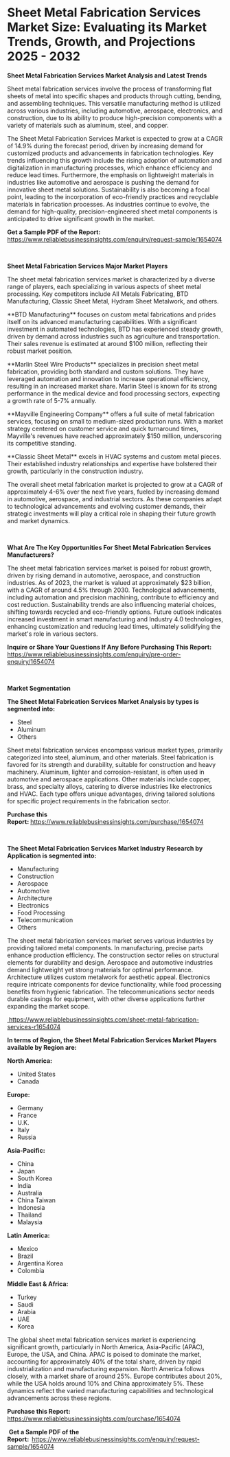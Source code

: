 <p><h1>Sheet Metal Fabrication Services Market Size: Evaluating its Market Trends, Growth, and Projections 2025 - 2032</h1></p><p><strong>Sheet Metal Fabrication Services Market Analysis and Latest Trends</strong></p>
<p><p>Sheet metal fabrication services involve the process of transforming flat sheets of metal into specific shapes and products through cutting, bending, and assembling techniques. This versatile manufacturing method is utilized across various industries, including automotive, aerospace, electronics, and construction, due to its ability to produce high-precision components with a variety of materials such as aluminum, steel, and copper.</p><p>The Sheet Metal Fabrication Services Market is expected to grow at a CAGR of 14.9% during the forecast period, driven by increasing demand for customized products and advancements in fabrication technologies. Key trends influencing this growth include the rising adoption of automation and digitalization in manufacturing processes, which enhance efficiency and reduce lead times. Furthermore, the emphasis on lightweight materials in industries like automotive and aerospace is pushing the demand for innovative sheet metal solutions. Sustainability is also becoming a focal point, leading to the incorporation of eco-friendly practices and recyclable materials in fabrication processes. As industries continue to evolve, the demand for high-quality, precision-engineered sheet metal components is anticipated to drive significant growth in the market.</p></p>
<p><strong>Get a Sample PDF of the Report:&nbsp;</strong> <a href="https://www.reliablebusinessinsights.com/enquiry/request-sample/1654074?utm_campaign=2804&utm_medium=2&utm_source=Github&utm_content=ia&utm_term=16042025&utm_id=sheet-metal-fabrication-services">https://www.reliablebusinessinsights.com/enquiry/request-sample/1654074</a></p>
<p>&nbsp;</p>
<p><strong>Sheet Metal Fabrication Services Major Market Players</strong></p>
<p><p>The sheet metal fabrication services market is characterized by a diverse range of players, each specializing in various aspects of sheet metal processing. Key competitors include All Metals Fabricating, BTD Manufacturing, Classic Sheet Metal, Hydram Sheet Metalwork, and others.</p><p>**BTD Manufacturing** focuses on custom metal fabrications and prides itself on its advanced manufacturing capabilities. With a significant investment in automated technologies, BTD has experienced steady growth, driven by demand across industries such as agriculture and transportation. Their sales revenue is estimated at around $100 million, reflecting their robust market position.</p><p>**Marlin Steel Wire Products** specializes in precision sheet metal fabrication, providing both standard and custom solutions. They have leveraged automation and innovation to increase operational efficiency, resulting in an increased market share. Marlin Steel is known for its strong performance in the medical device and food processing sectors, expecting a growth rate of 5-7% annually.</p><p>**Mayville Engineering Company** offers a full suite of metal fabrication services, focusing on small to medium-sized production runs. With a market strategy centered on customer service and quick turnaround times, Mayville's revenues have reached approximately $150 million, underscoring its competitive standing.</p><p>**Classic Sheet Metal** excels in HVAC systems and custom metal pieces. Their established industry relationships and expertise have bolstered their growth, particularly in the construction industry. </p><p>The overall sheet metal fabrication market is projected to grow at a CAGR of approximately 4-6% over the next five years, fueled by increasing demand in automotive, aerospace, and industrial sectors. As these companies adapt to technological advancements and evolving customer demands, their strategic investments will play a critical role in shaping their future growth and market dynamics.</p></p>
<p>&nbsp;</p>
<p><strong>What Are The Key Opportunities For Sheet Metal Fabrication Services Manufacturers?</strong></p>
<p><p>The sheet metal fabrication services market is poised for robust growth, driven by rising demand in automotive, aerospace, and construction industries. As of 2023, the market is valued at approximately $23 billion, with a CAGR of around 4.5% through 2030. Technological advancements, including automation and precision machining, contribute to efficiency and cost reduction. Sustainability trends are also influencing material choices, shifting towards recycled and eco-friendly options. Future outlook indicates increased investment in smart manufacturing and Industry 4.0 technologies, enhancing customization and reducing lead times, ultimately solidifying the market's role in various sectors.</p></p>
<p><strong>Inquire or Share Your Questions If Any Before Purchasing This Report:</strong> <a href="https://www.reliablebusinessinsights.com/enquiry/pre-order-enquiry/1654074?utm_campaign=2804&utm_medium=2&utm_source=Github&utm_content=ia&utm_term=16042025&utm_id=sheet-metal-fabrication-services">https://www.reliablebusinessinsights.com/enquiry/pre-order-enquiry/1654074</a></p>
<p>&nbsp;</p>
<p><strong>Market Segmentation</strong></p>
<p><strong>The Sheet Metal Fabrication Services Market Analysis by types is segmented into:</strong></p>
<p><ul><li>Steel</li><li>Aluminum</li><li>Others</li></ul></p>
<p><p>Sheet metal fabrication services encompass various market types, primarily categorized into steel, aluminum, and other materials. Steel fabrication is favored for its strength and durability, suitable for construction and heavy machinery. Aluminum, lighter and corrosion-resistant, is often used in automotive and aerospace applications. Other materials include copper, brass, and specialty alloys, catering to diverse industries like electronics and HVAC. Each type offers unique advantages, driving tailored solutions for specific project requirements in the fabrication sector.</p></p>
<p><strong>Purchase this Report:&nbsp;</strong><a href="https://www.reliablebusinessinsights.com/purchase/1654074?utm_campaign=2804&utm_medium=2&utm_source=Github&utm_content=ia&utm_term=16042025&utm_id=sheet-metal-fabrication-services">https://www.reliablebusinessinsights.com/purchase/1654074</a></p>
<p>&nbsp;</p>
<p><strong>The Sheet Metal Fabrication Services Market Industry Research by Application is segmented into:</strong></p>
<p><ul><li>Manufacturing</li><li>Construction</li><li>Aerospace</li><li>Automotive</li><li>Architecture</li><li>Electronics</li><li>Food Processing</li><li>Telecommunication</li><li>Others</li></ul></p>
<p><p>The sheet metal fabrication services market serves various industries by providing tailored metal components. In manufacturing, precise parts enhance production efficiency. The construction sector relies on structural elements for durability and design. Aerospace and automotive industries demand lightweight yet strong materials for optimal performance. Architecture utilizes custom metalwork for aesthetic appeal. Electronics require intricate components for device functionality, while food processing benefits from hygienic fabrication. The telecommunications sector needs durable casings for equipment, with other diverse applications further expanding the market scope.</p></p>
<p><a href="https://www.reliablebusinessinsights.com/sheet-metal-fabrication-services-r1654074?utm_campaign=2804&utm_medium=2&utm_source=Github&utm_content=ia&utm_term=16042025&utm_id=sheet-metal-fabrication-services">&nbsp;https://www.reliablebusinessinsights.com/sheet-metal-fabrication-services-r1654074</a></p>
<p><strong>In terms of Region, the Sheet Metal Fabrication Services Market Players available by Region are:</strong></p>
<p>
    <p> <strong> North America: </strong>
        <ul>
            <li>United States</li>
            <li>Canada</li>
        </ul>
        </p> 
    <p> <strong> Europe: </strong>
        <ul>
            <li>Germany</li>
            <li>France</li>
            <li>U.K.</li>
            <li>Italy</li>
            <li>Russia</li>
        </ul>
        </p> 
    <p> <strong> Asia-Pacific: </strong>
        <ul>
            <li>China</li>
            <li>Japan</li>
            <li>South Korea</li>
            <li>India</li>
            <li>Australia</li>
            <li>China Taiwan</li>
            <li>Indonesia</li>
            <li>Thailand</li>
            <li>Malaysia</li>
        </ul>
        </p> 
    <p> <strong> Latin America: </strong>
        <ul>
            <li>Mexico</li>
            <li>Brazil</li>
            <li>Argentina Korea</li>
            <li>Colombia</li>
        </ul>
        </p> 
    <p> <strong> Middle East & Africa: </strong>
        <ul>
            <li>Turkey</li>
            <li>Saudi</li>
            <li>Arabia</li>
            <li>UAE</li>
            <li>Korea</li>
        </ul>
    </p>
    </p>
<p><p>The global sheet metal fabrication services market is experiencing significant growth, particularly in North America, Asia-Pacific (APAC), Europe, the USA, and China. APAC is poised to dominate the market, accounting for approximately 40% of the total share, driven by rapid industrialization and manufacturing expansion. North America follows closely, with a market share of around 25%. Europe contributes about 20%, while the USA holds around 10% and China approximately 5%. These dynamics reflect the varied manufacturing capabilities and technological advancements across these regions.</p></p>
<p><strong>Purchase this Report: </strong><a href="https://www.reliablebusinessinsights.com/purchase/1654074?utm_campaign=2804&utm_medium=2&utm_source=Github&utm_content=ia&utm_term=16042025&utm_id=sheet-metal-fabrication-services">https://www.reliablebusinessinsights.com/purchase/1654074</a></p>
<p>&nbsp;<strong>Get a Sample PDF of the Report:&nbsp;&nbsp;</strong><a href="https://www.reliablebusinessinsights.com/enquiry/request-sample/1654074?utm_campaign=2804&utm_medium=2&utm_source=Github&utm_content=ia&utm_term=16042025&utm_id=sheet-metal-fabrication-services">https://www.reliablebusinessinsights.com/enquiry/request-sample/1654074</a></p>
<p><strong></strong></p>
<p><p></p><p></p><p></p></p>